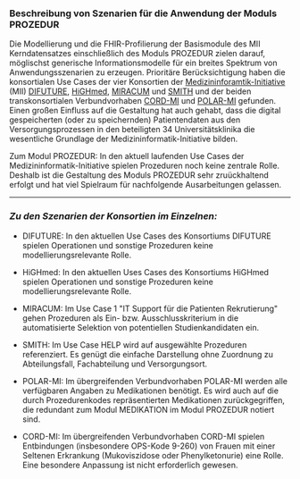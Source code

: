 ### Beschreibung von Szenarien für die Anwendung der Moduls PROZEDUR

Die Modellierung und die FHIR-Profilierung der Basismodule des MII Kerndatensatzes einschließlich des Moduls PROZEDUR zielen darauf, möglischst generische Informationsmodelle für ein breites Spektrum von Anwendungsszenarien zu erzeugen. Prioritäre Berücksichtigung haben die konsortialen Use Cases der vier Konsortien der [Medizininforamtik-Initiative](https://www.medizininformatik-initiative.de) (MII) [DIFUTURE](https://difuture.de), [HiGHmed](https://www.highmed.org), [MIRACUM](https://www.miracum.org) und [SMITH](https://www.smith.care/de/) und der beiden transkonsortialen Verbundvorhaben [CORD-MI](https://www.medizininformatik-initiative.de/CORD) und [POLAR-MI](https://www.medizininformatik-initiative.de/POLAR) gefunden. Einen großen Einfluss auf die Gestaltung hat auch gehabt, dass  die digital gespeicherten (oder zu speichernden) Patientendaten aus den Versorgungsprozessen in den beteiligten 34 Universitätsklinika die wesentliche Grundlage der Medizininformatik-Initiative bilden.

Zum Modul PROZEDUR: In den aktuell laufenden Use Cases der Medizininformatik-Initiative spielen Prozeduren noch keine zentrale Rolle. Deshalb ist die Gestaltung des Moduls PROZEDUR sehr zruückhaltend erfolgt und hat viel Spielraum für nachfolgende Ausarbeitungen gelassen.


---

### *Zu den Szenarien der Konsortien im Einzelnen:*

* DIFUTURE: In den aktuellen Use Cases des Konsortiums DIFUTURE spielen Operationen und sonstige Prozeduren keine modellierungsrelevante Rolle.

* HiGHmed: In den aktuellen Uses Cases des Konsortiums HiGHmed spielen Operationen und sonstige Prozeduren keine modellierungsrelevante Rolle.

* MIRACUM: Im Use Case 1 "IT Support für die Patienten Rekrutierung" gehen Prozeduren als Ein- bzw. Ausschlusskriterium in die automatisierte Selektion von potentiellen Studienkandidaten ein.

* SMITH: Im Use Case HELP wird auf ausgewählte Prozeduren referenziert. Es genügt die einfache Darstellung ohne Zuordnung zu Abteilungsfall, Fachabteilung und Versorgungsort.

* POLAR-MI: Im übergreifenden Verbundvorhaben POLAR-MI werden alle verfügbaren Angaben zu Medikationen benötigt. Es wird auch auf die durch Prozedurenkodes repräsentierten Medikationen zurückgegriffen, die redundant zum Modul MEDIKATION im Modul PROZEDUR notiert sind.

* CORD-MI: Im übergreifenden Verbundvorhaben CORD-MI spielen Entbindungen (insbesondere OPS-Kode 9-260) von Frauen mit einer Seltenen Erkrankung (Mukoviszidose oder Phenylketonurie) eine Rolle. Eine besondere Anpassung ist nicht erforderlich gewesen. 


